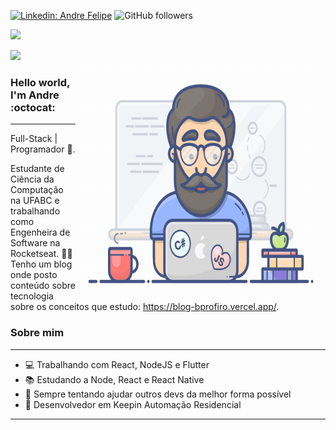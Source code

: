 

<!--
**Andreffelipe/Andreffelipe** is a ✨ _special_ ✨ repository because its `README.md` (this file) appears on your GitHub profile.

Here are some ideas to get you started:

- 🔭 I’m currently working on ...
- 🌱 I’m currently learning ...
- 👯 I’m looking to collaborate on ...
- 🤔 I’m looking for help with ...
- 💬 Ask me about ...
- 📫 How to reach me: ...
- 😄 Pronouns: ...
- ⚡ Fun fact: ...
-->

<!--[![Twitter: André](https://img.shields.io/twitter/follow/ThaiiBraga?style=social)](https://twitter.com/)-->
[![Linkedin: Andre Felipe](https://img.shields.io/badge/-andrefelipe-blue?style=flat-square&logo=Linkedin&logoColor=white&link=https://www.linkedin.com/in/andre-felipe-4a0029115/)](https://www.linkedin.com/in/andre-felipe-4a0029115/)
![GitHub followers](https://img.shields.io/github/followers/Andreffelipe?label=Follow&style=social)
<!-- [![website](https://img.shields.io/badge/Website-46a2f1.svg?&style=flat-square&logo=Google-Chrome&logoColor=white&link=https://anmolsingh.me/)](https://anmolsingh.me/) -->
![](https://visitor-badge.glitch.me/badge?page_id=Andreffelipe.Andreffelipe)


<img align="right" width="400" height="400" src="./img/programmer.gif">

<img src="https://media.giphy.com/media/mGcNjsfWAjY5AEZNw6/giphy.gif" width="50">

### Hello world, I'm Andre :octocat:
---
Full-Stack | Programador :robot:.

Estudante de Ciência da Computação na UFABC e trabalhando como Engenheira de Software na Rocketseat. :woman_technologist:
Tenho um blog onde posto conteúdo sobre tecnologia sobre os conceitos que estudo: https://blog-bprofiro.vercel.app/.

### Sobre mim
---
- 💻 Trabalhando com React, NodeJS e Flutter
- 📚 Estudando a Node, React e React Native
- 💜 Sempre tentando ajudar outros devs da melhor forma possível
- 🧒 Desenvolvedor em Keepin Automação Residencial

---

